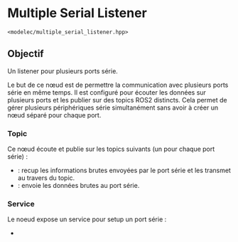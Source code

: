 ﻿# Multiple Serial Listener
`<modelec/multiple_serial_listener.hpp>`

## Objectif
Un listener pour plusieurs ports série.

Le but de ce nœud est de permettre la communication avec plusieurs ports série en même temps. Il est configuré pour écouter les données sur plusieurs ports et les publier sur des topics ROS2 distincts. Cela permet de gérer plusieurs périphériques série simultanément sans avoir à créer un nœud séparé pour chaque port.

### Topic
Ce nœud écoute et publie sur les topics suivants (un pour chaque port série) :
- [](Raw-Data-Topic.md) : recup les informations brutes envoyées par le port série et les transmet au travers du topic.
- [](Send-To-Serial-Topic.md) : envoie les données brutes au port série.

### Service
Le noeud expose un service pour setup un port série :
- [](AddSerialListener-Service-Interface.md)